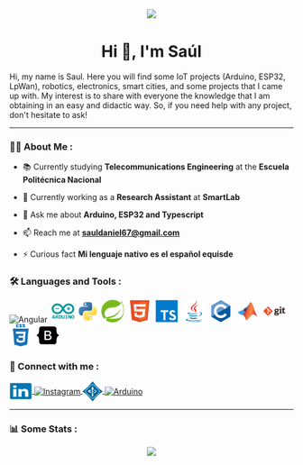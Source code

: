 <div id="header" align="center">
  <img src="https://media.giphy.com/media/v1.Y2lkPTc5MGI3NjExNGNkOWFmNDQ4ZjIzYTNjMDZmMTMwODU2ZTZhY2UxMDFhMDFiZDFjYiZlcD12MV9pbnRlcm5hbF9naWZzX2dpZklkJmN0PWc/fVi9toGlv0tbMm1yoF/giphy.gif" width="140"/>
  <h1 align="center">Hi 👋, I'm Saúl</h1>
</div>

Hi, my name is Saul. Here you will find some IoT projects (Arduino, ESP32, LpWan), robotics, electronics, smart cities, and some projects that I came up with. My interest is to share with everyone the knowledge that I am obtaining in an easy and didactic way. So, if you need help with any project, don't hesitate to ask!

---

### 👨‍💻 About Me :

- 📚 Currently studying **Telecommunications Engineering** at the **Escuela Politécnica Nacional**

- 🔭 Currently working as a **Research Assistant** at **SmartLab**

- 💬 Ask me about **Arduino, ESP32 and Typescript**

- 📫 Reach me at **sauldaniel67@gmail.com**

- ⚡ Curious fact **Mi lenguaje nativo es el español equisde**

<div align="left">
    <h3> 🛠 Languages and Tools :</h3>
    <div>
        <img src="https://angular.io/assets/images/logos/angular/angular.svg" title="Angular" alt="Angular" width="40" height="40"/>&nbsp;
        <img src="https://github.com/devicons/devicon/blob/master/icons/arduino/arduino-original-wordmark.svg" title="Arduino" **alt="Arduino" width="40" height="40"/>
        <img src="https://github.com/devicons/devicon/blob/master/icons/python/python-original.svg" title="Python" **alt="Python" width="40" height="40"/>
        <img src="https://github.com/devicons/devicon/blob/master/icons/spring/spring-original.svg" title="Spring" alt="Spring" width="40" height="40"/>&nbsp;
        <img src="https://github.com/devicons/devicon/blob/master/icons/html5/html5-original.svg" title="HTML5" alt="HTML" width="40" height="40"/>&nbsp;
        <img src="https://github.com/devicons/devicon/blob/master/icons/typescript/typescript-original.svg" title="TypeScript" alt="TypeScript" width="40" height="40"/>&nbsp;
        <img src="https://github.com/devicons/devicon/blob/master/icons/java/java-original.svg" title="Java" alt="Java" width="40" height="40"/>&nbsp;
        <img src="https://github.com/devicons/devicon/blob/master/icons/c/c-original.svg" title="C" alt="C" width="40" height="40"/>&nbsp;
        <img src="https://github.com/devicons/devicon/blob/master/icons/matlab/matlab-original.svg" title="Matlab" alt="Matlab"width="40" height="40"/>&nbsp;
        <img src="https://github.com/devicons/devicon/blob/master/icons/git/git-original-wordmark.svg" title="Git" **alt="Git" width="40" height="40"/>
        <img src="https://github.com/devicons/devicon/blob/master/icons/css3/css3-plain-wordmark.svg"  title="CSS3" alt="CSS" width="40" height="40"/>&nbsp;
        <img src="https://github.com/devicons/devicon/blob/master/icons/bootstrap/bootstrap-plain.svg" title="Bootstrap" alt="Bootstrap" width="40" height="40"/>&nbsp;
    </div>
  
  <h3> 📲 Connect with me :</h3>
<div id="badges" align="left">
  <a href="https://linkedin.com/in/saudny" target="_blank">
    <img
      align="center"
      src="https://raw.githubusercontent.com/devicons/devicon/master/icons/linkedin/linkedin-original.svg"
      alt="LinkedIn"
      height="30"
      width="40"
    />
  </a>
  <a href="https://www.instagram.com/sauldequito/" target="_blank">
    <img
      align="center"
      src="https://raw.githubusercontent.com/rahuldkjain/github-profile-readme-generator/master/src/images/icons/Social/instagram.svg"
      alt="Instagram"
      height="30"
      width="40"
    />
  </a>
  <a href="https://www.instagram.com/comsoc.epn/" target="_blank">
    <img
      align="center"
      src="https://raw.githubusercontent.com/Saudny/Saudny/main/assets/svg/ieee-icon.svg"
      alt="IEEE"
      height="35"
      width="35"
    />
  </a>
  <a href="https://www.instagram.com/saulhub/" target="_blank">
    <img
      align="center"
      src="https://raw.githubusercontent.com/rahuldkjain/github-profile-readme-generator/master/src/images/icons/Other/arduino.svg"
      alt="Arduino"
      height="30"
      width="40"
    />
  </a>
</div>
</div>


---

### 📊 Some Stats :

<p align="center">
<a href="https://github.com/AVS1508">
  <img height="180em" src="https://github-readme-stats-eight-theta.vercel.app/api?username=Saudny&show_icons=true&theme=onedark&include_all_commits=true&count_private=true"/>
  <!--img height="180em" src="https://github-readme-stats-eight-theta.vercel.app/api/top-langs/?username=Saudny&layout=compact&langs_count=8&theme=onedark"/-->
</a>
</p>

